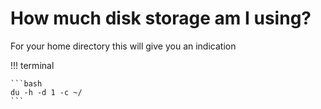 # How much disk storage am I using?


For your home directory this will give you an indication

!!! terminal

    ```bash
    du -h -d 1 -c ~/
    ```